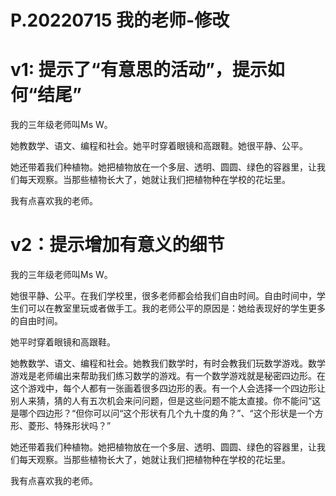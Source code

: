 # P.20220715 我的老师-修改
# v1: 提示了“有意思的活动”，提示如何“结尾”

我的三年级老师叫Ms W。

她教数学、语文、编程和社会。她平时穿着眼镜和高跟鞋。她很平静、公平。

她还带着我们种植物。她把植物放在一个多层、透明、圆圆、绿色的容器里，让我们每天观察。当那些植物长大了，她就让我们把植物种在学校的花坛里。

我有点喜欢我的老师。

# v2：提示增加有意义的细节
我的三年级老师叫Ms W。

她很平静、公平。在我们学校里，很多老师都会给我们自由时间。自由时间中，学生们可以在教室里玩或者做手工。我的老师公平的原因是：她给表现好的学生更多的自由时间。

她平时穿着眼镜和高跟鞋。

她教数学、语文、编程和社会。她教我们数学时，有时会教我们玩数学游戏。数学游戏是老师编出来帮助我们练习数学的游戏。有一个数学游戏就是秘密四边形。在这个游戏中，每个人都有一张画着很多四边形的表。有一个人会选择一个四边形让别人来猜，猜的人有五次机会来问问题，但是这些问题不能太直接。你不能问“这是哪个四边形？“但你可以问“这个形状有几个九十度的角？”、“这个形状是一个方形、菱形、特殊形状吗？”

她还带着我们种植物。她把植物放在一个多层、透明、圆圆、绿色的容器里，让我们每天观察。当那些植物长大了，她就让我们把植物种在学校的花坛里。

我有点喜欢我的老师。